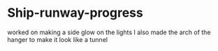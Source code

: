 # Ship-runway-progress
worked on making a side glow on the lights I also made the arch of the hanger to make it look like a tunnel 
